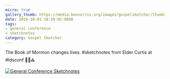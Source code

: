 ```yaml
---
micro: true
gallery_thumb: https://media.bennorris.org/images/gospelsketcher/thumbs/oct-16-3-curtis-01.jpg
date: 2016-10-01 18:50:02-0600
tags:
- general conference
- sketchnotes
category: Gospel Sketcher
---
```


The Book of Mormon changes lives. #sketchnotes from Elder Curtis at #ldsconf ✍🏼⛪️

[![General Conference Sketchnotes](https://media.bennorris.org/images/gospelsketcher/general-conference/oct-2016/oct-16-3-curtis-01.jpg)](https://media.bennorris.org/images/gospelsketcher/general-conference/oct-2016/oct-16-3-curtis-01.jpg)
